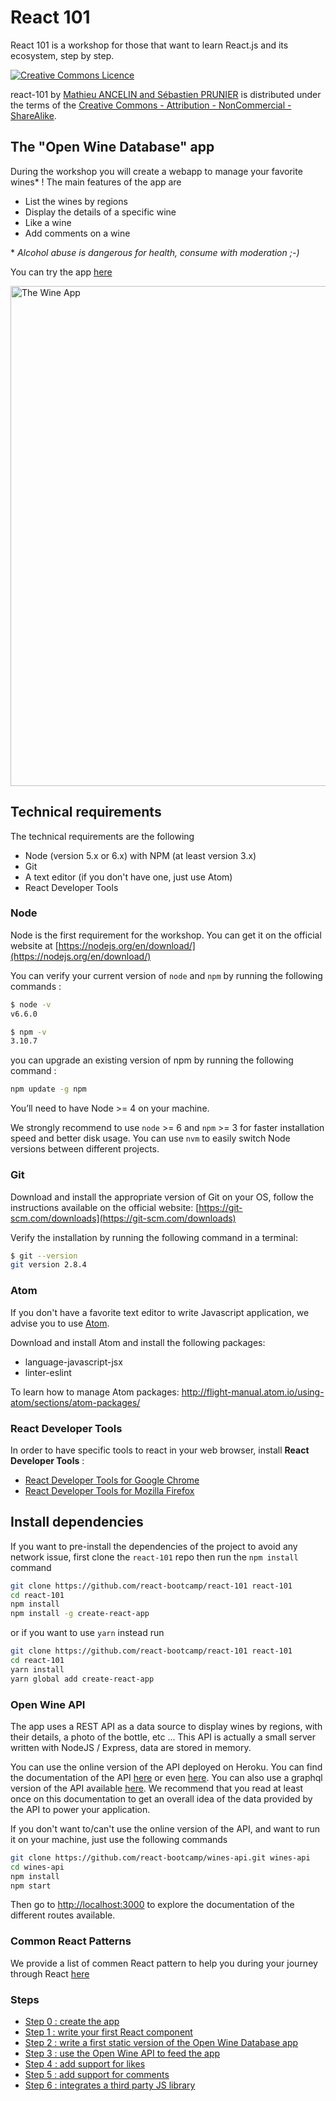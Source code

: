 # React 101

React 101 is a workshop for those that want to learn React.js and its ecosystem, step by step.

<a rel="license" href="http://creativecommons.org/licenses/by-nc-sa/4.0/"><img alt="Creative Commons Licence" style="border-width:0" src="https://i.creativecommons.org/l/by-nc-sa/4.0/88x31.png" /></a>

<span xmlns:dct="http://purl.org/dc/terms/" property="dct:title">react-101</span> by <a xmlns:cc="http://creativecommons.org/ns#" href="https://github.com/react-bootcamp/react-101" property="cc:attributionName" rel="cc:attributionURL">Mathieu ANCELIN and Sébastien PRUNIER</a> is distributed under the terms of the <a rel="license" href="http://creativecommons.org/licenses/by-nc-sa/4.0/">Creative Commons - Attribution - NonCommercial - ShareAlike</a>.

## The "Open Wine Database" app

During the workshop you will create a webapp to manage your favorite wines* !
The main features of the app are

* List the wines by regions
* Display the details of a specific wine
* Like a wine
* Add comments on a wine

\* *Alcohol abuse is dangerous for health, consume with moderation ;-)*

You can try the app [here](http://bit.ly/rbw-101)

<img
src='https://github.com/react-bootcamp/react-101/raw/master/instructions/img/wine-app.png' width='800' alt='The Wine App'>

## Technical requirements

The technical requirements are the following

* Node (version 5.x or 6.x) with NPM (at least version 3.x)
* Git
* A text editor (if you don't have one, just use Atom)
* React Developer Tools

### Node

Node is the first requirement for the workshop. You can get it on the official website at [https://nodejs.org/en/download/](https://nodejs.org/en/download/)

You can verify your current version of `node` and `npm` by running the following commands :

```sh
$ node -v
v6.6.0

$ npm -v
3.10.7
```

you can upgrade an existing version of npm by running the following command :

```sh
npm update -g npm
```

You’ll need to have Node >= 4 on your machine.

We strongly recommend to use `node` >= 6 and `npm` >= 3 for faster installation speed and better disk usage. You can use `nvm` to easily switch Node versions between different projects.

### Git

Download and install the appropriate version of Git on your OS, follow the instructions available on the official website: [https://git-scm.com/downloads](https://git-scm.com/downloads)

Verify the installation by running the following command in a terminal:

```sh
$ git --version
git version 2.8.4
```

### Atom

If you don't have a favorite text editor to write Javascript application, we advise you to use [Atom](https://atom.io).

Download and install Atom and install the following packages:

* language-javascript-jsx
* linter-eslint

To learn how to manage Atom packages: http://flight-manual.atom.io/using-atom/sections/atom-packages/

### React Developer Tools

In order to have specific tools to react in your web browser, install **React Developer Tools** :

* [React Developer Tools for Google Chrome](https://chrome.google.com/webstore/detail/react-developer-tools/fmkadmapgofadopljbjfkapdkoienihi)
* [React Developer Tools for Mozilla Firefox](https://addons.mozilla.org/fr/firefox/addon/react-devtools/)

## Install dependencies

If you want to pre-install the dependencies of the project to avoid any network issue, first clone the `react-101` repo then run the `npm install` command

```sh
git clone https://github.com/react-bootcamp/react-101 react-101
cd react-101
npm install
npm install -g create-react-app
```

or if you want to use `yarn` instead run

```sh
git clone https://github.com/react-bootcamp/react-101 react-101
cd react-101
yarn install
yarn global add create-react-app
```

### Open Wine API

The app uses a REST API as a data source to display wines by regions, with their details, a photo of the bottle, etc ... This API is actually a small server written with NodeJS / Express, data are stored in memory.

You can use the online version of the API deployed on Heroku. You can find the documentation of the API [here](https://bit.ly/rbw-api) or even [here](https://bit.ly/rbw-api-swag). You can also use a graphql version of the API available [here](https://bit.ly/rbw-graphql). We recommend that you read at least once on this documentation to get an overall idea of ​​the data provided by the API to power your application.

If you don't want to/can't use the online version of the API, and want to run it on your machine, just use the following commands

```sh
git clone https://github.com/react-bootcamp/wines-api.git wines-api
cd wines-api
npm install
npm start
```

Then go to [http://localhost:3000](http://localhost:3000) to explore the documentation of the different routes available.

### Common React Patterns

We provide a list of commen React pattern to help you during your journey through React [here](./instructions/patterns.md)

### Steps

* [Step 0 : create the app](./instructions/0-create-the-app.md)
* [Step 1 : write your first React component](./instructions/1-your-first-component.md)
* [Step 2 : write a first static version of the Open Wine Database app](./instructions/2-the-wine-app.md)
* [Step 3 : use the Open Wine API to feed the app](./instructions/3-connect-with-the-wine-api.md)
* [Step 4 : add support for likes](./instructions/4-handle-likes.md)
* [Step 5 : add support for comments](./instructions/5-handle-comments.md)
* [Step 6 : integrates a third party JS library](./instructions/6-integrate-with-third-party-apis.md)
